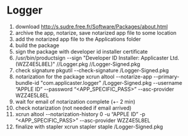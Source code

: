 # Logger


1. download http://s.sudre.free.fr/Software/Packages/about.html
2. archive the app, notarize, save notarized app file to some location
3. add the notarized app file to the Applications folder
4. build the package
5. sign the package with developer id installer certificate
6. /usr/bin/productsign --sign "Developer ID Installer: Applicaster Ltd. (WZZ4E5L8EL)" //Logger.pkg //Logger-Signed.pkg
7. check signature
   pkgutil --check-signature /Logger-Signed.pkg
8. notarization for the package
   xcrun altool --notarize-app --primary-bundle-id "com.applicaster.logger" /Logger-Signed.pkg --username “APPLE ID” --password “<APP_SPECIFIC_PASS>” --asc-provider WZZ4E5L8EL
9. wait for email of notarization complete (+- 2 min)
10. check notarization (not needed if email arrived)
11. xcrun altool --notarization-history 0 -u “APPLE ID” -p “<APP_SPECIFIC_PASS>” --asc-provider WZZ4E5L8EL
12. finalize with stapler
    xcrun stapler staple /Logger-Signed.pkg
